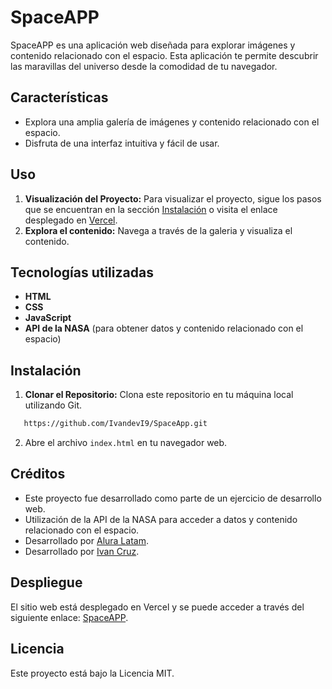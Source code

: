 # SpaceAPP

SpaceAPP es una aplicación web diseñada para explorar imágenes y contenido relacionado con el espacio. Esta aplicación te permite descubrir las maravillas del universo desde la comodidad de tu navegador.

## Características

- Explora una amplia galería de imágenes y contenido relacionado con el espacio.
- Disfruta de una interfaz intuitiva y fácil de usar.

## Uso
1. **Visualización del Proyecto:** Para visualizar el proyecto, sigue los pasos que se encuentran en la sección [Instalación](#instalación) o visita el enlace desplegado en [Vercel](https://space-app-kohl.vercel.app/).
2. **Explora el contenido:** Navega a través de la galeria y visualiza el contenido.


## Tecnologías utilizadas

- **HTML**
- **CSS**
- **JavaScript**
- **API de la NASA** (para obtener datos y contenido relacionado con el espacio)

## Instalación

1. **Clonar el Repositorio:** Clona este repositorio en tu máquina local utilizando Git.

```bash
   https://github.com/IvandevI9/SpaceApp.git
```

2. Abre el archivo `index.html` en tu navegador web.

## Créditos

- Este proyecto fue desarrollado como parte de un ejercicio de desarrollo web.
- Utilización de la API de la NASA para acceder a datos y contenido relacionado con el espacio.
- Desarrollado por [Alura Latam](https://www.linkedin.com/company/alura-latam/).
- Desarrollado por [Ivan Cruz](https://www.linkedin.com/in/ivan-cruz-1906mx/).


## Despliegue

El sitio web está desplegado en Vercel y se puede acceder a través del siguiente enlace: [SpaceAPP](https://space-app-kohl.vercel.app/).


## Licencia

Este proyecto está bajo la Licencia MIT.
